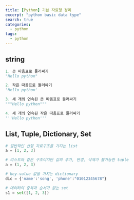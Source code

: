 ```yaml
---
title: [Python] 기본 자료형 정리
excerpt: "python basic data type"
search: true
categories:
  - python
tags:
  - python
---
```


## string

~~~ python
1. 큰 따옴표로 둘러싸기
"Hello python"

2. 작은 따옴표로 둘러싸기
'Hello python'

3. 세 개의 연속된 큰 따옴표로 둘러싸기
"""Hello python"""

4. 세 개의 연속된 작은 따옴표로 둘러싸기
'''Hello python'''
~~~


## List, Tuple, Dictionary, Set

~~~ python
# 일반적인 선형 자료구조를 가지는 list
a = [1, 2, 3]

# 리스트와 같은 구조이지만 값의 추가, 변경, 삭제가 불가능한 tuple
a = (1, 2, 3)

# key-value 값을 가지는 dictionary
dic = {'name':'song', 'phone':"01012345678"}

# 데이터의 중복과 순서가 없는 set
s1 = set([1, 2, 3])
~~~
